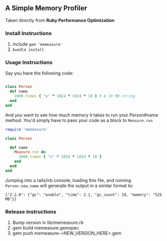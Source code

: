 ## A Simple Memory Profiler

Taken directly from **Ruby Performance Optimization**

### Install Instructions
1. include `gem 'memeasure'`
2. `bundle install`

### Usage Instructions

Say you have the following code:
```ruby

class Person
  def name
    1000.times { "x" * 1024 * 1024 * 10 } # A 10 MB string
  end
end
```

And you want to see how much memory it takes to run your Person#name method. You'd simply have to
pass your code as a block to `Measure.run`

```ruby
require 'memeasure'

class Person

  def name
    Measure.run do
      1000.times { "x" * 1024 * 1024 * 10 }
    end
  end
end

```

Jumping into a rails/irb console, loading this file, and running `Person.new.name` will generate the output in a similar format to:

```
{"2.2.0": {"gc": "enable", "time": 2.1, "gc_count": 10, "memory": "525 MB"}}
```

### Release instructions

1. Bump version in lib/memeasure.rb
2. gem build memeasure.gemspec
3. gem push memeasure-<NEW_VERSION_HERE>.gem
